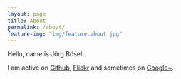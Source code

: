 ```yaml
---
layout: page
title: About
permalink: /about/
feature-img: "img/feature.about.jpg"
---
```


Hello, name is Jörg Böselt.

I am active on [Github](https://github.com/RoboSparrow), [Flickr](https://www.flickr.com/photos/_-_oe_-_/) and sometimes on [Google+](https://plus.google.com/100846454403797627551).

